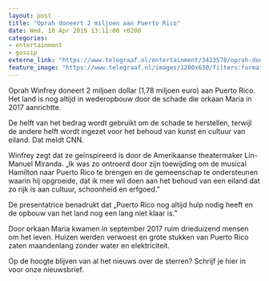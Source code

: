 ```yaml
---
layout: post
title: "Oprah doneert 2 miljoen aan Puerto Rico"
date: Wed, 10 Apr 2019 13:11:00 +0200
categories: 
- entertainment 
- gossip 
externe_link: "https://www.telegraaf.nl/entertainment/3423578/oprah-doneert-2-miljoen-aan-puerto-rico"
feature_image: "https://www.telegraaf.nl/images/1200x630/filters:format(jpeg):quality(80)/cdn-kiosk-api.telegraaf.nl/04532e7c-5b80-11e9-ac91-02d2fb1aa1d7.jpg"
---
```


<p class="intro">Oprah Winfrey doneert 2 miljoen dollar (1,78 miljoen euro) aan Puerto Rico. Het land is nog altijd in wederopbouw door de schade die orkaan Maria in 2017 aanrichtte.</p> <p>De helft van het bedrag wordt gebruikt om de schade te herstellen, terwijl de andere helft wordt ingezet voor het behoud van kunst en cultuur van eiland. Dat meldt CNN.</p><p>Winfrey zegt dat ze geïnspireerd is door de Amerikaanse theatermaker Lin-Manuel Miranda. „Ik was zo ontroerd door zijn toewijding om de musical Hamilton naar Puerto Rico te brengen en de gemeenschap te ondersteunen waarin hij opgroeide, dat ik mee wil doen aan het behoud van een eiland dat zo rijk is aan cultuur, schoonheid en erfgoed.”</p><p>De presentatrice benadrukt dat „Puerto Rico nog altijd hulp nodig heeft en de opbouw van het land nog een lang niet klaar is.”</p><p>Door orkaan Maria kwamen in september 2017 ruim drieduizend mensen om het leven. Huizen werden verwoest en grote stukken van Puerto Rico zaten maandenlang zonder water en elektriciteit.</p><p>Op de hoogte blijven van al het nieuws over de sterren? Schrijf je hier in voor onze nieuwsbrief.</p>
